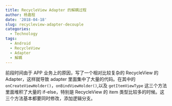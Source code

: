 ```yaml
---
title: RecycleView Adapter 的解耦过程
author: 杨嘉程
date: '2018-04-18'
slug: recycleview-adapter-decouple
categories:
  - Technology
tags:
  - Android
  - RecycleView
  - Adapter
  - 解耦
---
```


前段时间由于 APP 业务上的原因，写了一个相对比较复杂的 RecycleView 的 Adapter，这样就导致 adapter 里面集中了大量的代码。在其中的 `onCreateViewHolder()`，`onBindViewHolder()`,以及 `getItemViewType` 这三个方法里面堆积了大量的 if-else，特别是 RecycleView 的 item 类型比较多的时候。这三个方法基本都要同时修改，添加逻辑分支。
